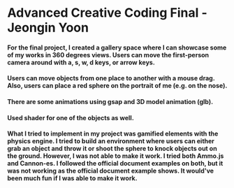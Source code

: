 # Advanced Creative Coding Final - Jeongin Yoon

#### For the final project, I created a gallery space where I can showcase some of my works in 360 degrees views. Users can move the first-person camera around with a, s, w, d keys, or arrow keys. 

#### Users can move objects from one place to another with a mouse drag. Also, users can place a red sphere on the portrait of me (e.g. on the nose).

#### There are some animations using gsap and 3D model animation (glb).

#### Used shader for one of the objects as well.

#### What I tried to implement in my project was gamified elements with the physics engine. I tried to build an environment where users can either grab an object and throw it or shoot the sphere to knock objects out on the ground. However, I was not able to make it work. I tried both Ammo.js and Cannon-es. I followed the official document examples on both, but it was not working as the official document example shows. It would've been much fun if I was able to make it work.

